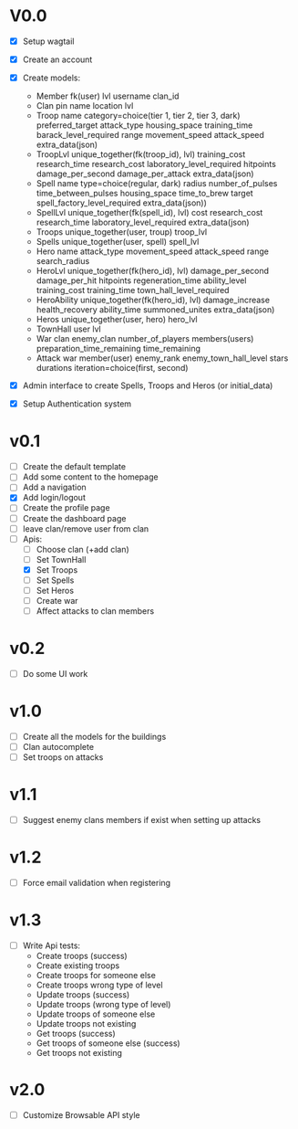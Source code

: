 V0.0
====
- [X] Setup wagtail
- [X] Create an account
- [X] Create models:
    * Member
        fk(user)
        lvl
        username
        clan_id
    * Clan
        pin
        name
        location
        lvl
    * Troop
        name
        category=choice(tier 1, tier 2, tier 3, dark)
        preferred_target
        attack_type
        housing_space
        training_time
        barack_level_required
        range
        movement_speed
        attack_speed
        extra_data(json)
    * TroopLvl
        unique_together(fk(troop_id), lvl)
        training_cost
        research_time
        research_cost
        laboratory_level_required
        hitpoints
        damage_per_second
        damage_per_attack
        extra_data(json)
    * Spell
        name
        type=choice(regular, dark)
        radius
        number_of_pulses
        time_between_pulses
        housing_space
        time_to_brew
        target
        spell_factory_level_required
        extra_data(json))
    * SpellLvl
        unique_together(fk(spell_id), lvl)
        cost
        research_cost
        research_time
        laboratory_level_required
        extra_data(json)
    * Troops
        unique_together(user, troup)
        troop_lvl
    * Spells
        unique_together(user, spell)
        spell_lvl
    * Hero
        name
        attack_type
        movement_speed
        attack_speed
        range
        search_radius
    * HeroLvl
        unique_together(fk(hero_id), lvl)
        damage_per_second
        damage_per_hit
        hitpoints
        regeneration_time
        ability_level
        training_cost
        training_time
        town_hall_level_required
    * HeroAbility
        unique_together(fk(hero_id), lvl)
        damage_increase
        health_recovery
        ability_time
        summoned_unites
        extra_data(json)
    * Heros
        unique_together(user, hero)
        hero_lvl
    * TownHall
        user
        lvl
    * War
        clan
        enemy_clan
        number_of_players
        members(users)
        preparation_time_remaining
        time_remaining
    * Attack
        war
        member(user)
        enemy_rank
        enemy_town_hall_level
        stars
        durations
        iteration=choice(first, second)

- [X] Admin interface to create Spells, Troops and Heros (or initial_data)
- [X] Setup Authentication system

v0.1
====
- [ ] Create the default template
- [ ] Add some content to the homepage
- [ ] Add a navigation
- [X] Add login/logout
- [ ] Create the profile page
- [ ] Create the dashboard page
- [ ] leave clan/remove user from clan
- [ ] Apis:
    * [ ] Choose clan (+add clan)
    * [ ] Set TownHall
    * [X] Set Troops
    * [ ] Set Spells
    * [ ] Set Heros
    * [ ] Create war
    * [ ] Affect attacks to clan members

v0.2
====
- [ ] Do some UI work

v1.0
====
- [ ] Create all the models for the buildings
- [ ] Clan autocomplete
- [ ] Set troops on attacks

v1.1
====
- [ ] Suggest enemy clans members if exist when setting up attacks

v1.2
====
- [ ] Force email validation when registering

v1.3
====
- [ ] Write Api tests:
    * Create troops (success)
    * Create existing troops
    * Create troops for someone else
    * Create troops wrong type of level
    * Update troops (success)
    * Update troops (wrong type of level)
    * Update troops of someone else
    * Update troops not existing
    * Get troops (success)
    * Get troops of someone else (success)
    * Get troops not existing

v2.0
====
- [ ] Customize Browsable API style
